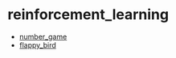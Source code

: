 # reinforcement_learning

+ [number_game](https://github.com/sammiee5311/reinforcement_learning/blob/main/number_game)
+ [flappy_bird](https://github.com/sammiee5311/reinforcement_learning/tree/main/flappy_bird)
